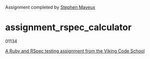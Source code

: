 Assignment completed by [Stephen Mayeux](http://stephenmayeux.com)

# assignment_rspec_calculator

01134

[A Ruby and RSpec testing assignment from the Viking Code School](http://www.vikingcodeschool.com)
